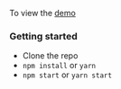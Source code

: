 To view the [demo](https://chitchu.github.io/sample-mathspace/)

### Getting started

* Clone the repo
* `npm install` or `yarn`
* `npm start` or `yarn start`